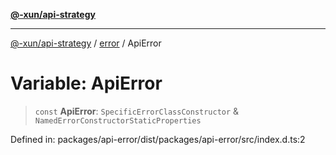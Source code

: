 [**@-xun/api-strategy**](../../README.md)

***

[@-xun/api-strategy](../../README.md) / [error](../README.md) / ApiError

# Variable: ApiError

> `const` **ApiError**: `SpecificErrorClassConstructor` & `NamedErrorConstructorStaticProperties`

Defined in: packages/api-error/dist/packages/api-error/src/index.d.ts:2
